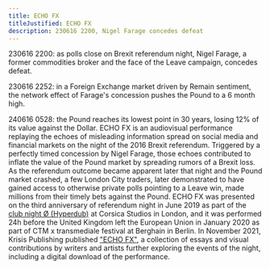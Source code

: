 ```yaml
---
title: ECHO FX
titleJustified: ECHO FX
description: 230616 2200, Nigel Farage concedes defeat
---
```


230616 2200: as polls close on Brexit referendum night, Nigel Farage, a former commodities broker and the face of the Leave campaign, concedes defeat.

230616 2252: in a Foreign Exchange market driven by Remain sentiment, the network effect of Farage's concession pushes the Pound to a 6 month high.

240616 0528: the Pound reaches its lowest point in 30 years, losing 12% of its value against the Dollar.
<COLBREAK>
ECHO FX is an audiovisual performance replaying the echoes of misleading information spread on social media and financial markets on the night of the 2016 Brexit referendum. Triggered by a perfectly timed concession by Nigel Farage, those echoes contributed to inflate the value of the Pound market by spreading rumors of a Brexit loss. As the referendum outcome became apparent later that night and the Pound market crashed, a few London City traders, later demonstrated to have gained access to otherwise private polls pointing to a Leave win, made millions from their timely bets against the Pound.
<COLBREAK>
<span class="dc-hide-on-small">ECHO FX was presented on the third anniversary of referendum night in June 2019 as part of the <a href="https://xn--zer-2na.info/club" target="_blank">club night Ø (Hyperdub)</a> at Corsica Studios in London, and it was performed 24h before the United Kingdom left the European Union in January 2020 as part of CTM x transmediale festival at Berghain in Berlin. </span>In November 2021, Krisis Publishing published <a href="http://www.krisispublishing.com/prodotto/echo-fx/" target="_blank">"ECHO FX"</a>, a collection of essays and visual contributions by writers and artists further exploring the events of the night, including a digital download of the performance.